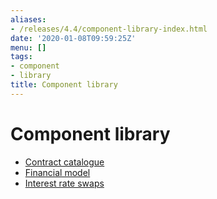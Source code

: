 ```yaml
---
aliases:
- /releases/4.4/component-library-index.html
date: '2020-01-08T09:59:25Z'
menu: []
tags:
- component
- library
title: Component library
---
```



# Component library



* [Contract catalogue](contract-catalogue.md)
* [Financial model](financial-model.md)
* [Interest rate swaps](contract-irs.md)



